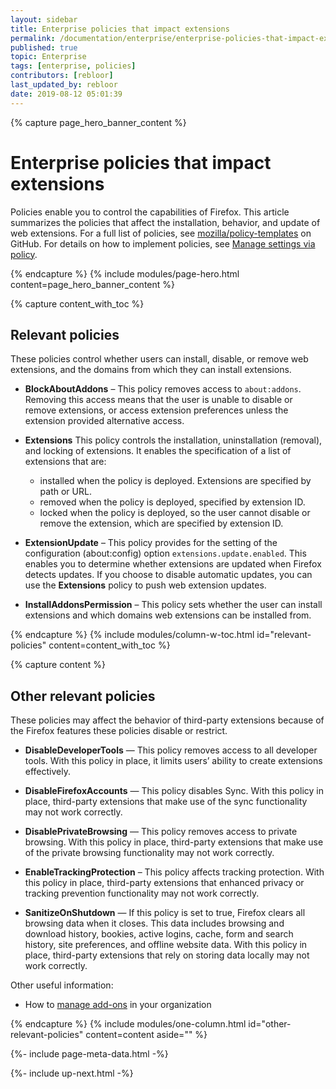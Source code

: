 ```yaml
---
layout: sidebar
title: Enterprise policies that impact extensions
permalink: /documentation/enterprise/enterprise-policies-that-impact-extensions/
published: true
topic: Enterprise
tags: [enterprise, policies]
contributors: [rebloor]
last_updated_by: rebloor
date: 2019-08-12 05:01:39
---
```


<!-- Page Hero Banner -->

{% capture page_hero_banner_content %}

# Enterprise policies that impact extensions

Policies enable you to control the capabilities of Firefox. This article summarizes the policies that affect the installation, behavior, and update of web extensions. For a full list of policies, see [mozilla/policy-templates](https://github.com/mozilla/policy-templates) on GitHub. For details on how to implement policies, see [Manage settings via policy](https://support.mozilla.org/products/firefox-enterprise/policies-customization-enterprise/manage-settings-policy).

{% endcapture %}
{% include modules/page-hero.html
	content=page_hero_banner_content
%}

<!-- END: Page Hero Banner -->

<!-- Content with Table of Contents Module -->

{% capture content_with_toc %}

## Relevant policies

These policies control whether users can install, disable, or remove web extensions, and the domains from which they can install extensions.

- **BlockAboutAddons** – This policy removes access to `about:addons`. Removing this access means that the user is unable to disable or remove extensions, or access extension preferences unless the extension provided alternative access.

- **Extensions** This policy controls the installation, uninstallation (removal), and locking of extensions. It enables the specification of a list of extensions that are:

  - installed when the policy is deployed. Extensions are specified by path or URL.
  - removed when the policy is deployed, specified by extension ID.
  - locked when the policy is deployed, so the user cannot disable or remove the extension, which are specified by extension ID.

- **ExtensionUpdate** – This policy provides for the setting of the configuration (about:config) option `extensions.update.enabled`. This enables you to determine whether extensions are updated when Firefox detects updates. If you choose to disable automatic updates, you can use the **Extensions** policy to push web extension updates.

- **InstallAddonsPermission** – This policy sets whether the user can install extensions and which domains web extensions can be installed from.

{% endcapture %}
{% include modules/column-w-toc.html
  id="relevant-policies"
  content=content_with_toc
%}

<!-- END: Content with Table of Contents -->

<!-- Single Column Body Module -->

{% capture content %}

## Other relevant policies

These policies may affect the behavior of third-party extensions because of the Firefox features these policies disable or restrict.

- **DisableDeveloperTools** — This policy removes access to all developer tools. With this policy in place, it limits users’ ability to create extensions effectively.

- **DisableFirefoxAccounts** — This policy disables Sync. With this policy in place, third-party extensions that make use of the sync functionality may not work correctly.

- **DisablePrivateBrowsing** — This policy removes access to private browsing. With this policy in place, third-party extensions that make use of the private browsing functionality may not work correctly.

- **EnableTrackingProtection** – This policy affects tracking protection. With this policy in place, third-party extensions that enhanced privacy or tracking prevention functionality may not work correctly.

- **SanitizeOnShutdown** — If this policy is set to true, Firefox clears all browsing data when it closes. This data includes browsing and download history, bookies, active logins, cache, form and search history, site preferences, and offline website data. With this policy in place, third-party extensions that rely on storing data locally may not work correctly.

Other useful information:

- How to [manage add-ons](https://support.mozilla.org/products/firefox-enterprise/policies-customization-enterprise/manage-add-ons-enterprise) in your organization

{% endcapture %}
{% include modules/one-column.html
  id="other-relevant-policies"
  content=content
  aside=""
%}

<!-- END: Single Column Body Module -->

<!-- Meta Data -->

{%- include page-meta-data.html -%}

<!-- END: Meta Data -->

<!-- Up Next -->

{%- include up-next.html -%}

<!-- END: Up Next -->
